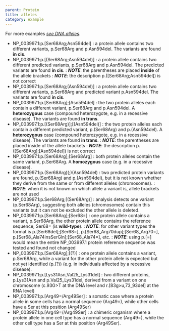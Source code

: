 ```yaml
---
parent: Protein
title: alleles
category: example
---
```


For more examples [_see DNA alleles_](/recommendations/DNA/variant/alleles/).

*	NP_003997.1:p.[Ser68Arg;Asn594del]
	:	a protein allele contains two different variants, p.Ser68Arg and p.Asn594del. The variants are found **in cis**.
*	NP_003997.1:p.[(Ser68Arg;Asn594del)]
	:	a protein allele contains two different predicted variants, p.Ser68Arg and p.Asn594del. The predicted variants are found **in cis**.
	:	_**NOTE**_: the parentheses are placed **inside** of the allele brackets
	:	_**NOTE**_: the description p.([Ser68Arg;Asn594del]) is not correct
*	NP_003997.1:p.[Ser68Arg;(Asn594del)]
	:	a protein allele contains two different variants, p.Ser68Arg and predicted variant p.Asn594del. The variants are found **in cis**.
*	NP_003997.1:p.[Ser68Arg];[Asn594del]
	:	the two protein alleles each contain a different variant, p.Ser68Arg and p.Asn594del. A **heterozygous** case (compound heterozygote, e.g. in a recessive disease). The variants are found **in trans**.
*	NP_003997.1:p.[(Ser68Arg)];[(Asn594del)]
	:	the two protein alleles each contain a different predicted variant, p.(Ser68Arg) and p.(Asn594del). A **heterozygous** case (compound heterozygote, e.g. in a recessive disease). The variants are found **in trans**.
	:	_**NOTE**_: the parentheses are placed inside of the allele brackets
	:	_**NOTE**_: the description p.([Ser68Arg];[Asn594del]) is not correct
*	NP_003997.1:p.[Ser68Arg];[Ser68Arg]
	:	both protein alleles contain the same variant, p.Ser68Arg. A **homozygous** case (e.g. in a recessive disease).
*	NP_003997.1:p.(Ser68Arg)(;)(Asn594del)
	:	two predicted protein variants are found, p.(Ser68Arg) and p.(Asn594del), but it is not known whether they derive from the same or from different alleles (chromosomes).
	:	_**NOTE**_: when it is not known on which allele a variant is, allele brackets are not used
*	NP_003997.1:p.Ser68Arg;[(Ser68Arg)]
	:	analysis detects one variant (p.Ser68Arg), suggesting both alleles (chromosomes) contain this variants but it can not be excluded the other allele is deleted.
*	NP_003997.1:p.[Ser68Arg];[Ser68=]
	:	one protein allele contains a variant, p.Ser68Arg, the other protein allele contains the reference sequence, Ser68= (is **wild-type**).
	:	_**NOTE**_: for other variant types the format is p.[Ser68del];[Ser68=], p.[Ser68_Arg70dup];[Ser68_Arg70=], p.[Ser68_Ala74insSerGln];[Ser68_Ala74=], etc.
	:	_**NOTE**_: using p.[=] would mean the entire NP_003997.1 protein reference sequence was tested and found not changed
*	NP_003997.1:p.[Ser68Arg];[(?)]
	:	one protein allele contains a variant, p.Ser68Arg, while a variant for the other protein allele is expected but not yet identified (p.(?)) (e.g. in individuals affected by a recessive disease).
*	NP_003997.1:p.[Lys31Asn,Val25\_Lys31del]
	:	two different proteins, p.Lys31Asn and p.Val25\_Lys31del, derived from a variant on one chromosome (c.93G>T at the DNA level and r.[83g>u,73\_93del] at the RNA level)
*	NP_003997.1:p.[Arg49=/Arg49Ser]
	:	a somatic case where a protein allele in some cells has a normal sequence (Arg49=), while other cells have a Ser at this position (Arg49Ser)  
*	NP_003997.1:p.[Arg49=//Arg49Ser]
	:	a chimeric organism where a protein allele in one cell type has a normal sequence (Arg49=), while the other cell type has a Ser at this position (Arg49Ser).
